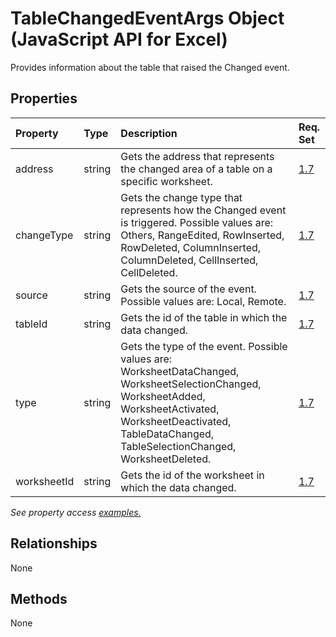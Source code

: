 # TableChangedEventArgs Object (JavaScript API for Excel)

Provides information about the table that raised the Changed event.

## Properties

| Property	   | Type	|Description| Req. Set|
|:---------------|:--------|:----------|:----|
|address|string|Gets the address that represents the changed area of a table on a specific worksheet.|[1.7](../requirement-sets/excel-api-requirement-sets.md)|
|changeType|string|Gets the change type that represents how the Changed event is triggered. Possible values are: Others, RangeEdited, RowInserted, RowDeleted, ColumnInserted, ColumnDeleted, CellInserted, CellDeleted.|[1.7](../requirement-sets/excel-api-requirement-sets.md)|
|source|string|Gets the source of the event. Possible values are: Local, Remote.|[1.7](../requirement-sets/excel-api-requirement-sets.md)|
|tableId|string|Gets the id of the table in which the data changed.|[1.7](../requirement-sets/excel-api-requirement-sets.md)|
|type|string|Gets the type of the event. Possible values are: WorksheetDataChanged, WorksheetSelectionChanged, WorksheetAdded, WorksheetActivated, WorksheetDeactivated, TableDataChanged, TableSelectionChanged, WorksheetDeleted.|[1.7](../requirement-sets/excel-api-requirement-sets.md)|
|worksheetId|string|Gets the id of the worksheet in which the data changed.|[1.7](../requirement-sets/excel-api-requirement-sets.md)|

_See property access [examples.](#property-access-examples)_

## Relationships
None


## Methods
None

